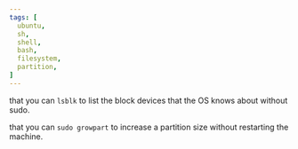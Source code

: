 ```yaml
---
tags: [
  ubuntu,
  sh,
  shell,
  bash,
  filesystem,
  partition,
]
---
```


that you can `lsblk` to list the block devices that the OS knows about without sudo.

that you can `sudo growpart` to increase a partition size without restarting the machine.